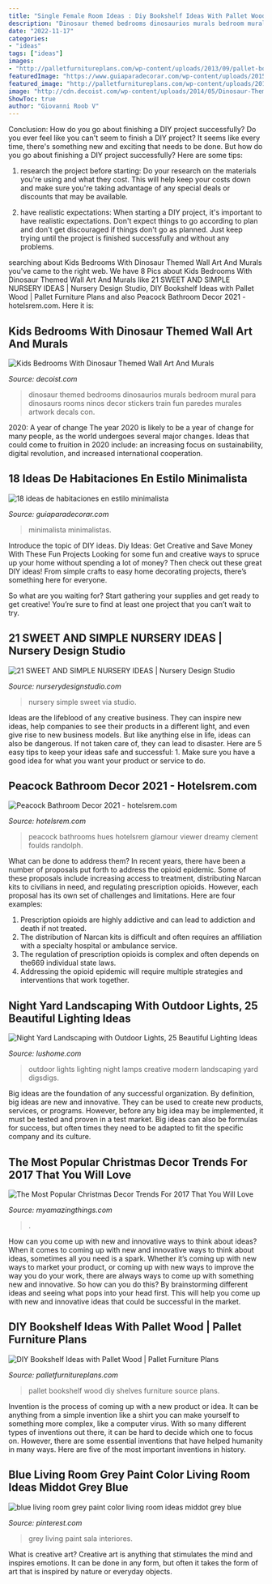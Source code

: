 ```yaml
---
title: "Single Female Room Ideas : Diy Bookshelf Ideas With Pallet Wood"
description: "Dinosaur themed bedrooms dinosaurios murals bedroom mural para dinosaurs rooms ninos decor stickers train fun paredes murales artwork decals con"
date: "2022-11-17"
categories:
- "ideas"
tags: ["ideas"]
images:
- "http://palletfurnitureplans.com/wp-content/uploads/2013/09/pallet-bookshelf-11.jpg"
featuredImage: "https://www.guiaparadecorar.com/wp-content/uploads/2015/05/habitaciones-minimalistas-5.jpg"
featured_image: "http://palletfurnitureplans.com/wp-content/uploads/2013/09/pallet-bookshelf-11.jpg"
image: "http://cdn.decoist.com/wp-content/uploads/2014/05/Dinosaur-Themed-Bedrooms-Ideas.jpg"
ShowToc: true
author: "Giovanni Roob V"
---
```



Conclusion: How do you go about finishing a DIY project successfully?
Do you ever feel like you can't seem to finish a DIY project? It seems like every time, there's something new and exciting that needs to be done. But how do you go about finishing a DIY project successfully? Here are some tips: 
1. research the project before starting: Do your research on the materials you're using and what they cost. This will help keep your costs down and make sure you're taking advantage of any special deals or discounts that may be available. 

2. have realistic expectations: When starting a DIY project, it's important to have realistic expectations. Don't expect things to go according to plan and don't get discouraged if things don't go as planned. Just keep trying until the project is finished successfully and without any problems. 


	

		
searching about Kids Bedrooms With Dinosaur Themed Wall Art And Murals you've came to the right web. We have 8 Pics about Kids Bedrooms With Dinosaur Themed Wall Art And Murals like 21 SWEET AND SIMPLE NURSERY IDEAS | Nursery Design Studio, DIY Bookshelf Ideas with Pallet Wood | Pallet Furniture Plans and also Peacock Bathroom Decor 2021 - hotelsrem.com. Here it is:
		
    
## Kids Bedrooms With Dinosaur Themed Wall Art And Murals

<img loading=lazy src="http://cdn.decoist.com/wp-content/uploads/2014/05/Dinosaur-Themed-Bedrooms-Ideas.jpg" onerror="this.onerror=null;this.src='https://tse4.mm.bing.net/th?id=OIP.gnrseDVFUcmrjgPwfs1sJAHaJN&amp;pid=15.1';" alt="Kids Bedrooms With Dinosaur Themed Wall Art And Murals">

_Source: decoist.com_

>dinosaur themed bedrooms dinosaurios murals bedroom mural para dinosaurs rooms ninos decor stickers train fun paredes murales artwork decals con. 

	

2020: A year of change
The year 2020 is likely to be a year of change for many people, as the world undergoes several major changes. Ideas that could come to fruition in 2020 include: an increasing focus on sustainability, digital revolution, and increased international cooperation.

    
## 18 Ideas De Habitaciones En Estilo Minimalista

<img loading=lazy src="https://www.guiaparadecorar.com/wp-content/uploads/2015/05/habitaciones-minimalistas-5.jpg" onerror="this.onerror=null;this.src='https://tse1.mm.bing.net/th?id=OIP.jO6JNOa_O1fRMADw_Y-CfAHaLH&amp;pid=15.1';" alt="18 ideas de habitaciones en estilo minimalista">

_Source: guiaparadecorar.com_

>minimalista minimalistas. 

	

Introduce the topic of DIY ideas.
Diy Ideas: Get Creative and Save Money With These Fun Projects
Looking for some fun and creative ways to spruce up your home without spending a lot of money? Then check out these great DIY ideas! From simple crafts to easy home decorating projects, there’s something here for everyone.

So what are you waiting for? Start gathering your supplies and get ready to get creative! You’re sure to find at least one project that you can’t wait to try.

    
## 21 SWEET AND SIMPLE NURSERY IDEAS | Nursery Design Studio

<img loading=lazy src="https://www.nurserydesignstudio.com/wp-content/uploads/2020/10/simple-nursery-ideas-3.png" onerror="this.onerror=null;this.src='https://tse3.mm.bing.net/th?id=OIP.MtxJvH7qAYkBlm80O3728QHaLH&amp;pid=15.1';" alt="21 SWEET AND SIMPLE NURSERY IDEAS | Nursery Design Studio">

_Source: nurserydesignstudio.com_

>nursery simple sweet via studio. 

	

Ideas are the lifeblood of any creative business. They can inspire new ideas, help companies to see their products in a different light, and even give rise to new business models. But like anything else in life, ideas can also be dangerous. If not taken care of, they can lead to disaster. Here are 5 easy tips to keep your ideas safe and successful: 1. Make sure you have a good idea for what you want your product or service to do.

    
## Peacock Bathroom Decor 2021 - Hotelsrem.com

<img loading=lazy src="https://hotelsrem.com/wp-content/uploads/2020/07/peacock-bathroom-decor-lovely-rooms-viewer-hgtv-of-peacock-bathroom-decor.jpg" onerror="this.onerror=null;this.src='https://tse4.mm.bing.net/th?id=OIP.Bk6DafsLgzzIJnJewIKfxwHaJ4&amp;pid=15.1';" alt="Peacock Bathroom Decor 2021 - hotelsrem.com">

_Source: hotelsrem.com_

>peacock bathrooms hues hotelsrem glamour viewer dreamy clement foulds randolph. 

	

What can be done to address them?
In recent years, there have been a number of proposals put forth to address the opioid epidemic. Some of these proposals include increasing access to treatment, distributing Narcan kits to civilians in need, and regulating prescription opioids. However, each proposal has its own set of challenges and limitations. Here are four examples:
1) Prescription opioids are highly addictive and can lead to addiction and death if not treated. 
2) The distribution of Narcan kits is difficult and often requires an affiliation with a specialty hospital or ambulance service. 
3) The regulation of prescription opioids is complex and often depends on the669 individual state laws. 
4) Addressing the opioid epidemic will require multiple strategies and interventions that work together.

    
## Night Yard Landscaping With Outdoor Lights, 25 Beautiful Lighting Ideas

<img loading=lazy src="https://www.lushome.com/wp-content/uploads/2015/06/modern-outdoor-lights-lighting-ideas-21.jpg" onerror="this.onerror=null;this.src='https://tse4.mm.bing.net/th?id=OIP.8f6tV2qjF8iIuUIpGy95zQHaHa&amp;pid=15.1';" alt="Night Yard Landscaping with Outdoor Lights, 25 Beautiful Lighting Ideas">

_Source: lushome.com_

>outdoor lights lighting night lamps creative modern landscaping yard digsdigs. 

	

Big ideas are the foundation of any successful organization. By definition, big ideas are new and innovative. They can be used to create new products, services, or programs. However, before any big idea may be implemented, it must be tested and proven in a test market. Big ideas can also be formulas for success, but often times they need to be adapted to fit the specific company and its culture.

    
## The Most Popular Christmas Decor Trends For 2017 That You Will Love

<img loading=lazy src="https://myamazingthings.com/wp-content/uploads/2017/12/christmas-trends.png" onerror="this.onerror=null;this.src='https://tse4.mm.bing.net/th?id=OIP.SySxTkS9NEqGgGwRWqbYeAHaLH&amp;pid=15.1';" alt="The Most Popular Christmas Decor Trends For 2017 That You Will Love">

_Source: myamazingthings.com_

>. 

	

How can you come up with new and innovative ways to think about ideas?
When it comes to coming up with new and innovative ways to think about ideas, sometimes all you need is a spark. Whether it’s coming up with new ways to market your product, or coming up with new ways to improve the way you do your work, there are always ways to come up with something new and innovative. So how can you do this? By brainstorming different ideas and seeing what pops into your head first. This will help you come up with new and innovative ideas that could be successful in the market.

    
## DIY Bookshelf Ideas With Pallet Wood | Pallet Furniture Plans

<img loading=lazy src="http://palletfurnitureplans.com/wp-content/uploads/2013/09/pallet-bookshelf-11.jpg" onerror="this.onerror=null;this.src='https://tse3.mm.bing.net/th?id=OIP.zMS_eV2-cdkiDsb-yINCJgHaJ3&amp;pid=15.1';" alt="DIY Bookshelf Ideas with Pallet Wood | Pallet Furniture Plans">

_Source: palletfurnitureplans.com_

>pallet bookshelf wood diy shelves furniture source plans. 

	

Invention is the process of coming up with a new product or idea. It can be anything from a simple invention like a shirt you can make yourself to something more complex, like a computer virus. With so many different types of inventions out there, it can be hard to decide which one to focus on. However, there are some essential inventions that have helped humanity in many ways. Here are five of the most important inventions in history.

    
## Blue Living Room Grey Paint Color Living Room Ideas Middot Grey Blue

<img loading=lazy src="https://i.pinimg.com/736x/cd/80/e2/cd80e2dcb89e9e98d82573106312f576--living-room-grey-living-room-ideas.jpg" onerror="this.onerror=null;this.src='https://tse3.mm.bing.net/th?id=OIP.T_MANAJUdsANi6Ks15-rNAHaK2&amp;pid=15.1';" alt="blue living room grey paint color living room ideas middot grey blue">

_Source: pinterest.com_

>grey living paint sala interiores. 

	

What is creative art?
Creative art is anything that stimulates the mind and inspires emotions. It can be done in any form, but often it takes the form of art that is inspired by nature or everyday objects.

